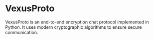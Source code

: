 # VexusProto

VexusProto is an end-to-end encryption chat protocol implemented in Python.
It uses modern cryptographic algorithms to ensure secure communication.
